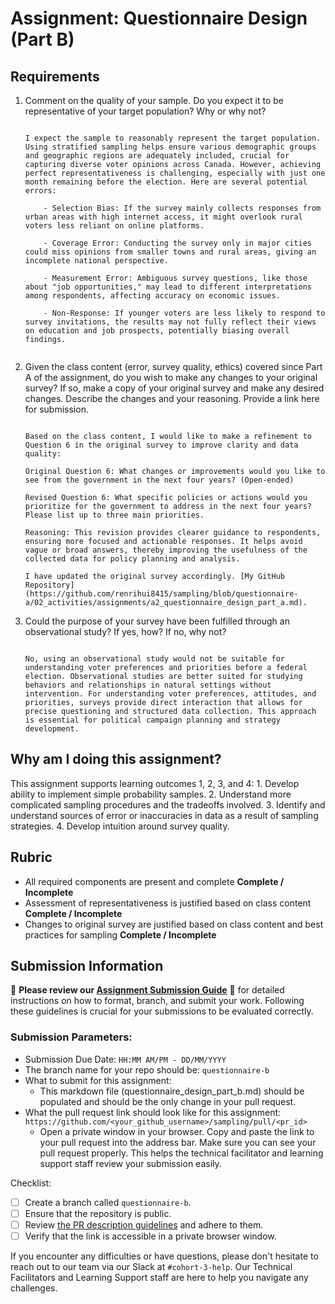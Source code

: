 # Assignment: Questionnaire Design (Part B)

## Requirements
1. Comment on the quality of your sample. Do you expect it to be representative of your target population? Why or why not?

    ```

    I expect the sample to reasonably represent the target population. Using stratified sampling helps ensure various demographic groups and geographic regions are adequately included, crucial for capturing diverse voter opinions across Canada. However, achieving perfect representativeness is challenging, especially with just one month remaining before the election. Here are several potential errors:

        - Selection Bias: If the survey mainly collects responses from urban areas with high internet access, it might overlook rural voters less reliant on online platforms.

        - Coverage Error: Conducting the survey only in major cities could miss opinions from smaller towns and rural areas, giving an incomplete national perspective.

        - Measurement Error: Ambiguous survey questions, like those about "job opportunities," may lead to different interpretations among respondents, affecting accuracy on economic issues.

        - Non-Response: If younger voters are less likely to respond to survey invitations, the results may not fully reflect their views on education and job prospects, potentially biasing overall findings.
        
    ```

2. Given the class content (error, survey quality, ethics) covered since Part A of the assignment, do you wish to make any changes to your original survey? If so, make a copy of your original survey and make any desired changes. Describe the changes and your reasoning. Provide a link here for submission.

    ```
    
    Based on the class content, I would like to make a refinement to Question 6 in the original survey to improve clarity and data quality:

    Original Question 6: What changes or improvements would you like to see from the government in the next four years? (Open-ended)

    Revised Question 6: What specific policies or actions would you prioritize for the government to address in the next four years? Please list up to three main priorities.

    Reasoning: This revision provides clearer guidance to respondents, ensuring more focused and actionable responses. It helps avoid vague or broad answers, thereby improving the usefulness of the collected data for policy planning and analysis.

    I have updated the original survey accordingly. [My GitHub Repository](https://github.com/renrihui8415/sampling/blob/questionnaire-a/02_activities/assignments/a2_questionnaire_design_part_a.md).

    ```

3. Could the purpose of your survey have been fulfilled through an observational study? If yes, how? If no, why not?

    ```
    
    No, using an observational study would not be suitable for understanding voter preferences and priorities before a federal election. Observational studies are better suited for studying behaviors and relationships in natural settings without intervention. For understanding voter preferences, attitudes, and priorities, surveys provide direct interaction that allows for precise questioning and structured data collection. This approach is essential for political campaign planning and strategy development.

    ```

## Why am I doing this assignment?

This assignment supports learning outcomes 1, 2, 3, and 4:
	1.	Develop ability to implement simple probability samples.
	2.	Understand more complicated sampling procedures and the tradeoffs involved.
	3.	Identify and understand sources of error or inaccuracies in data as a result of sampling strategies.
	4.	Develop intuition around survey quality.

## Rubric

-	All required components are present and complete **Complete / Incomplete**
-	Assessment of representativeness is justified based on class content **Complete / Incomplete**
-	Changes to original survey are justified based on class content and best practices for sampling **Complete / Incomplete**

## Submission Information

🚨 **Please review our [Assignment Submission Guide](https://github.com/UofT-DSI/onboarding/blob/main/onboarding_documents/submissions.md)** 🚨 for detailed instructions on how to format, branch, and submit your work. Following these guidelines is crucial for your submissions to be evaluated correctly.

### Submission Parameters:
* Submission Due Date: `HH:MM AM/PM - DD/MM/YYYY`
* The branch name for your repo should be: `questionnaire-b`
* What to submit for this assignment:
    * This markdown file (questionnaire_design_part_b.md) should be populated and should be the only change in your pull request.
* What the pull request link should look like for this assignment: `https://github.com/<your_github_username>/sampling/pull/<pr_id>`
    * Open a private window in your browser. Copy and paste the link to your pull request into the address bar. Make sure you can see your pull request properly. This helps the technical facilitator and learning support staff review your submission easily.

Checklist:
- [ ] Create a branch called `questionnaire-b`.
- [ ] Ensure that the repository is public.
- [ ] Review [the PR description guidelines](https://github.com/UofT-DSI/onboarding/blob/main/onboarding_documents/submissions.md#guidelines-for-pull-request-descriptions) and adhere to them.
- [ ] Verify that the link is accessible in a private browser window.

If you encounter any difficulties or have questions, please don't hesitate to reach out to our team via our Slack at `#cohort-3-help`. Our Technical Facilitators and Learning Support staff are here to help you navigate any challenges.
